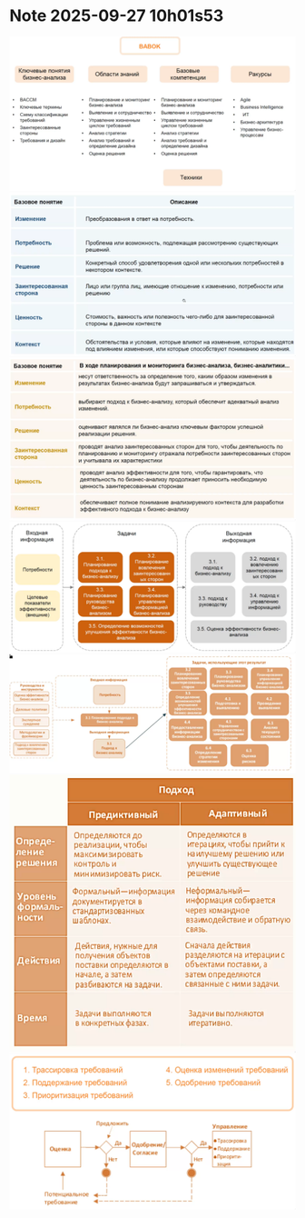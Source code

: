 Note 2025-09-27 10h01s53
========================

![qownnotes-media-eXyvmM](../media/qownnotes-media-eXyvmM.png)
![qownnotes-media-GWRxjw](../media/qownnotes-media-GWRxjw.png)
![qownnotes-media-mwLWve](../media/qownnotes-media-mwLWve.png)
![qownnotes-media-FTYZVq](../media/qownnotes-media-FTYZVq.png)
![qownnotes-media-kgjcLv](../media/qownnotes-media-kgjcLv.png)
![qownnotes-media-OAXwVu](../media/qownnotes-media-OAXwVu.png)
![qownnotes-media-mqEZDa](../media/qownnotes-media-mqEZDa.png)
